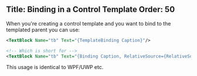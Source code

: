 Title: Binding in a Control Template
Order: 50
---

When you're creating a control template and you want to bind to the templated parent you can use:

```xml
<TextBlock Name="tb" Text="{TemplateBinding Caption}"/>

<!-- Which is short for -->
<TextBlock Name="tb" Text="{Binding Caption, RelativeSource={RelativeSource TemplatedParent}}"/>
```

This usage is identical to WPF/UWP etc.